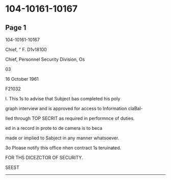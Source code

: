 # 104-10161-10167

## Page 1

104-10161-10167

Chief, " F. D1v18100

Chief, Personnel Security Division, Os

03

16 October 1961

F21032

I. This 1s to advise that Subject bas completed his poly

graph interview and is approved for access to Information claBal-

Iled through TOP SECRIT as required in performnce of duties.

ed in a record in prote to de camera is to beca

made or implied to Sabject in any manner whatsoever.

3o Ploase notify this office nhen contract 1s teruinated.

FOR THS DICEZCTOR OF SECURITY.

SEEST

---

